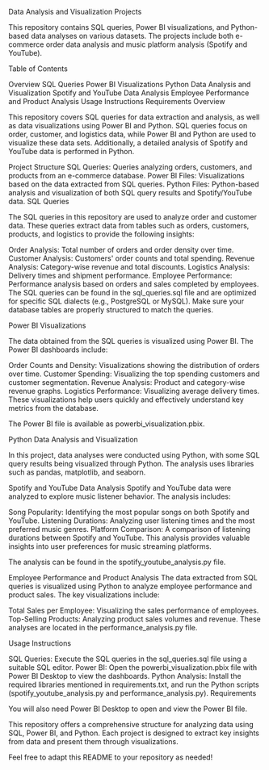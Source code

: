 Data Analysis and Visualization Projects

This repository contains SQL queries, Power BI visualizations, and Python-based data analyses on various datasets. The projects include both e-commerce order data analysis and music platform analysis (Spotify and YouTube).

Table of Contents

Overview
SQL Queries
Power BI Visualizations
Python Data Analysis and Visualization
Spotify and YouTube Data Analysis
Employee Performance and Product Analysis
Usage Instructions
Requirements
Overview

This repository covers SQL queries for data extraction and analysis, as well as data visualizations using Power BI and Python. SQL queries focus on order, customer, and logistics data, while Power BI and Python are used to visualize these data sets. Additionally, a detailed analysis of Spotify and YouTube data is performed in Python.

Project Structure
SQL Queries: Queries analyzing orders, customers, and products from an e-commerce database.
Power BI Files: Visualizations based on the data extracted from SQL queries.
Python Files: Python-based analysis and visualization of both SQL query results and Spotify/YouTube data.
SQL Queries

The SQL queries in this repository are used to analyze order and customer data. These queries extract data from tables such as orders, customers, products, and logistics to provide the following insights:

Order Analysis: Total number of orders and order density over time.
Customer Analysis: Customers' order counts and total spending.
Revenue Analysis: Category-wise revenue and total discounts.
Logistics Analysis: Delivery times and shipment performance.
Employee Performance: Performance analysis based on orders and sales completed by employees.
The SQL queries can be found in the sql_queries.sql file and are optimized for specific SQL dialects (e.g., PostgreSQL or MySQL). Make sure your database tables are properly structured to match the queries.

Power BI Visualizations

The data obtained from the SQL queries is visualized using Power BI. The Power BI dashboards include:

Order Counts and Density: Visualizations showing the distribution of orders over time.
Customer Spending: Visualizing the top spending customers and customer segmentation.
Revenue Analysis: Product and category-wise revenue graphs.
Logistics Performance: Visualizing average delivery times.
These visualizations help users quickly and effectively understand key metrics from the database.

The Power BI file is available as powerbi_visualization.pbix.

Python Data Analysis and Visualization

In this project, data analyses were conducted using Python, with some SQL query results being visualized through Python. The analysis uses libraries such as pandas, matplotlib, and seaborn.

Spotify and YouTube Data Analysis
Spotify and YouTube data were analyzed to explore music listener behavior. The analysis includes:

Song Popularity: Identifying the most popular songs on both Spotify and YouTube.
Listening Durations: Analyzing user listening times and the most preferred music genres.
Platform Comparison: A comparison of listening durations between Spotify and YouTube.
This analysis provides valuable insights into user preferences for music streaming platforms.

The analysis can be found in the spotify_youtube_analysis.py file.

Employee Performance and Product Analysis
The data extracted from SQL queries is visualized using Python to analyze employee performance and product sales. The key visualizations include:

Total Sales per Employee: Visualizing the sales performance of employees.
Top-Selling Products: Analyzing product sales volumes and revenue.
These analyses are located in the performance_analysis.py file.

Usage Instructions

SQL Queries: Execute the SQL queries in the sql_queries.sql file using a suitable SQL editor.
Power BI: Open the powerbi_visualization.pbix file with Power BI Desktop to view the dashboards.
Python Analysis: Install the required libraries mentioned in requirements.txt, and run the Python scripts (spotify_youtube_analysis.py and performance_analysis.py).
Requirements


You will also need Power BI Desktop to open and view the Power BI file.

This repository offers a comprehensive structure for analyzing data using SQL, Power BI, and Python. Each project is designed to extract key insights from data and present them through visualizations.

Feel free to adapt this README to your repository as needed!






